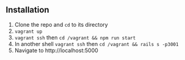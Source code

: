 ## Installation
1. Clone the repo and `cd` to its directory
2. `vagrant up`
3. `vagrant ssh` then `cd /vagrant && npm run start`
4. In another shell `vagrant ssh` then `cd /vagrant && rails s -p3001`
5. Navigate to http://localhost:5000
